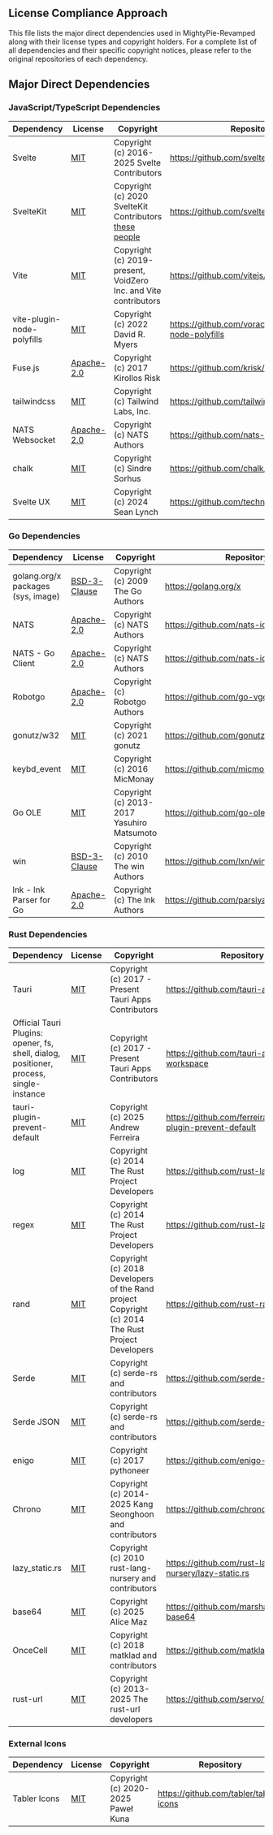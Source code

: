 ## License Compliance Approach

This file lists the major direct dependencies used in MightyPie-Revamped along with their license types and copyright
holders. For a complete list of all dependencies and their specific copyright notices, please refer to the original
repositories of each dependency.

## Major Direct Dependencies

### JavaScript/TypeScript Dependencies

| Dependency                 | License                                      | Copyright                                                                                                     | Repository                                              |
|----------------------------|----------------------------------------------|---------------------------------------------------------------------------------------------------------------|---------------------------------------------------------|
| Svelte                     | [MIT](./texts/MIT_license.txt)               | Copyright (c) 2016-2025 Svelte Contributors                                                                   | https://github.com/sveltejs/svelte                      |
| SvelteKit                  | [MIT](./texts/MIT_license.txt)               | Copyright (c) 2020 SvelteKit Contributors [these people](https://github.com/sveltejs/kit/graphs/contributors) | https://github.com/sveltejs/kit                         |
| Vite                       | [MIT](./texts/MIT_license.txt)               | Copyright (c) 2019-present, VoidZero Inc. and Vite contributors                                               | https://github.com/vitejs/vite                          |
| vite-plugin-node-polyfills | [MIT](./texts/MIT_license.txt)               | Copyright (c) 2022 David R. Myers                                                                             | https://github.com/voracious/vite-plugin-node-polyfills |
| Fuse.js                    | [Apache-2.0](./texts/Apache-2.0_license.txt) | Copyright (c) 2017 Kirollos Risk                                                                              | https://github.com/krisk/Fuse                           |
| tailwindcss                | [MIT](./texts/MIT_license.txt)               | Copyright (c) Tailwind Labs, Inc.                                                                             | https://github.com/tailwindlabs/tailwindcss             |
| NATS Websocket             | [Apache-2.0](./texts/Apache-2.0_license.txt) | Copyright (c) NATS Authors                                                                                    | https://github.com/nats-io/nats.ws                      |
| chalk                      | [MIT](./texts/MIT_license.txt)               | Copyright (c) Sindre Sorhus                                                                                   | https://github.com/chalk/chalk                          |
| Svelte UX                  | [MIT](./texts/MIT_license.txt)               | Copyright (c) 2024 Sean Lynch                                                                                 | https://github.com/techniq/svelte-ux                    |

### Go Dependencies

| Dependency                              | License                                          | Copyright                                  | Repository                              |
|-----------------------------------------|--------------------------------------------------|--------------------------------------------|-----------------------------------------|
| golang.org/x packages <br/>(sys, image) | [BSD-3-Clause](./texts/BSD-3-Clause_license.txt) | Copyright (c) 2009 The Go Authors          | https://golang.org/x                    |
| NATS                                    | [Apache-2.0](./texts/Apache-2.0_license.txt)     | Copyright (c) NATS Authors                 | https://github.com/nats-io/nats-server  |
| NATS - Go Client                        | [Apache-2.0](./texts/Apache-2.0_license.txt)     | Copyright (c) NATS Authors                 | https://github.com/nats-io/nats.go      |
| Robotgo                                 | [Apache-2.0](./texts/Apache-2.0_license.txt)     | Copyright (c) Robotgo Authors              | https://github.com/go-vgo/robotgo       |
| gonutz/w32                              | [MIT](./texts/MIT_license.txt)                   | Copyright (c) 2021 gonutz                  | https://github.com/gonutz/w32           |
| keybd_event                             | [MIT](./texts/MIT_license.txt)                   | Copyright (c) 2016 MicMonay                | https://github.com/micmonay/keybd_event |
| Go OLE                                  | [MIT](./texts/MIT_license.txt)                   | Copyright (c) 2013-2017 Yasuhiro Matsumoto | https://github.com/go-ole/go-ole        |
| win                                     | [BSD-3-Clause](./texts/BSD-3-Clause_license.txt) | Copyright (c) 2010 The win Authors         | https://github.com/lxn/win              |
| lnk - lnk Parser for Go                 | [Apache-2.0](./texts/Apache-2.0_license.txt)     | Copyright (c) The lnk Authors              | https://github.com/parsiya/golnk        |

### Rust Dependencies

| Dependency                                                                                      | License                        | Copyright                                                                                            | Repository                                                  |
|-------------------------------------------------------------------------------------------------|--------------------------------|------------------------------------------------------------------------------------------------------|-------------------------------------------------------------|
| Tauri                                                                                           | [MIT](./texts/MIT_license.txt) | Copyright (c) 2017 - Present Tauri Apps Contributors                                                 | https://github.com/tauri-apps/tauri                         |
| Official Tauri Plugins:<br/>opener, fs, shell, dialog,<br/>positioner, process, single-instance | [MIT](./texts/MIT_license.txt) | Copyright (c) 2017 - Present Tauri Apps Contributors                                                 | https://github.com/tauri-apps/plugins-workspace             |
| tauri-plugin-prevent-default                                                                    | [MIT](./texts/MIT_license.txt) | Copyright (c) 2025 Andrew Ferreira                                                                   | https://github.com/ferreira-tb/tauri-plugin-prevent-default |
| log                                                                                             | [MIT](./texts/MIT_license.txt) | Copyright (c) 2014 The Rust Project Developers                                                       | https://github.com/rust-lang/log                            |
| regex                                                                                           | [MIT](./texts/MIT_license.txt) | Copyright (c) 2014 The Rust Project Developers                                                       | https://github.com/rust-lang/regex                          |
| rand                                                                                            | [MIT](./texts/MIT_license.txt) | Copyright (c) 2018 Developers of the Rand project<br/>Copyright (c) 2014 The Rust Project Developers | https://github.com/rust-random/rand                         |
| Serde                                                                                           | [MIT](./texts/MIT_license.txt) | Copyright (c) serde-rs and contributors                                                              | https://github.com/serde-rs/serde                           |
| Serde JSON                                                                                      | [MIT](./texts/MIT_license.txt) | Copyright (c) serde-rs and contributors                                                              | https://github.com/serde-rs/json                            |
| enigo                                                                                           | [MIT](./texts/MIT_license.txt) | Copyright (c) 2017 pythoneer                                                                         | https://github.com/enigo-rs/enigo                           |
| Chrono                                                                                          | [MIT](./texts/MIT_license.txt) | Copyright (c) 2014-2025 Kang Seonghoon and contributors                                              | https://github.com/chronotope/chrono                        |
| lazy_static.rs                                                                                  | [MIT](./texts/MIT_license.txt) | Copyright (c) 2010 rust-lang-nursery and contributors                                                | https://github.com/rust-lang-nursery/lazy-static.rs         |
| base64                                                                                          | [MIT](./texts/MIT_license.txt) | Copyright (c) 2025 Alice Maz                                                                         | https://github.com/marshallpierce/rust-base64               |
| OnceCell                                                                                        | [MIT](./texts/MIT_license.txt) | Copyright (c) 2018 matklad and contributors                                                          | https://github.com/matklad/once_cell                        |
| rust-url                                                                                        | [MIT](./texts/MIT_license.txt) | Copyright (c) 2013-2025 The rust-url developers                                                      | https://github.com/servo/rust-url                           |

### External Icons

| Dependency   | License                        | Copyright                          | Repository                             |
|--------------|--------------------------------|------------------------------------|----------------------------------------|
| Tabler Icons | [MIT](./texts/MIT_license.txt) | Copyright (c) 2020-2025 Paweł Kuna | https://github.com/tabler/tabler-icons |